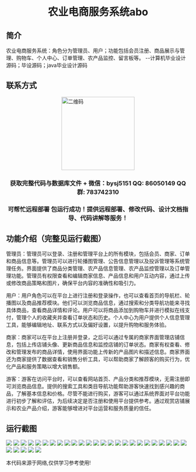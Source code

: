 <p><h1 align="center">农业电商服务系统abo</h1></p>

## 简介
农业电商服务系统：角色分为管理员、用户；功能包括会员注册、商品展示与管理、购物车、个人中心、订单管理、农产品监控、留言板等。    --计算机毕业设计源码；毕设源码；java毕业设计源码


## 联系方式
<img src="https://bs-1329754181.cos.ap-shanghai.myqcloud.com/wx.jpg" alt="二维码" style="display: block; margin: 0 auto;" width="200px">
<p><h3 align="center">获取完整代码与数据库文件 + 微信：bysj5151 QQ: 86050149 QQ群: 783742310</h3></p>
<p><h3 align="center">可帮忙远程部署 包运行成功！提供远程部署、修改代码、设计文档指导、代码讲解等服务！</h3></p>

## 功能介绍（完整见运行截图）
管理员：管理员可以登录、注册和管理平台上的所有模块，包括会员、商家、订单和商品信息等。管理员可以进行轮播图管理、公告信息管理以及投诉管理等系统管理任务。界面提供了商品分类管理、农产品信息管理、农产品监控管理以及订单管理功能。管理员有权限查看和编辑商家信息、产品信息和用户互动内容，通过上传或修改商品策略和图片，确保平台内容的准确性和吸引力。

用户：用户角色可以在平台上进行注册和登录操作，也可以查看首页的导航栏、轮播图以及商品推荐模块。他们可以浏览商品信息，通过搜索和分类导航功能来寻找具体商品，查看商品详情和评论。用户可以将商品添加到购物车并进行模拟在线支付，管理个人的收藏夹并查看订单状态和历史。个人中心为用户提供个人信息管理工具，能够编辑地址、联系方式以及偏好设置，以提升购物和服务体验。

商家：商家可以在平台上注册并登录，之后可以通过专属的商家界面管理店铺信息，包括上传店铺头像、更新商品信息和监控店铺的订单状态。商家有权查看、修改和管理发布的商品详情，使用界面功能上传新的产品图片和描述信息。商家界面还为商家提供了数据查看和销售分析工具，可以帮助商家了解顾客的购买行为，优化产品和服务策略以增大销售额。

游客：游客在访问平台时，可以查看网站首页、产品分类和推荐模块，无需注册即可浏览商品信息。提供的搜索工具和类目导航功能帮助游客快速找到感兴趣的商品，了解基本信息和价格。尽管不能进行购买，游客可以通过系统界面对平台功能进行初步了解和评估，为后续决定是否注册和使用平台提供参考。通过观赏店铺展示和农业产品介绍，游客能够增进对平台运营和服务质量的信任。


## 运行截图
![](https://bs-1329754181.cos.ap-shanghai.myqcloud.com/ssm/AgriculturalEcommerceServiceSystem/img/001.jpg)
![](https://bs-1329754181.cos.ap-shanghai.myqcloud.com/ssm/AgriculturalEcommerceServiceSystem/img/002.jpg)
![](https://bs-1329754181.cos.ap-shanghai.myqcloud.com/ssm/AgriculturalEcommerceServiceSystem/img/003.jpg)
![](https://bs-1329754181.cos.ap-shanghai.myqcloud.com/ssm/AgriculturalEcommerceServiceSystem/img/004.jpg)
![](https://bs-1329754181.cos.ap-shanghai.myqcloud.com/ssm/AgriculturalEcommerceServiceSystem/img/005.jpg)
![](https://bs-1329754181.cos.ap-shanghai.myqcloud.com/ssm/AgriculturalEcommerceServiceSystem/img/006.jpg)
![](https://bs-1329754181.cos.ap-shanghai.myqcloud.com/ssm/AgriculturalEcommerceServiceSystem/img/007.jpg)
![](https://bs-1329754181.cos.ap-shanghai.myqcloud.com/ssm/AgriculturalEcommerceServiceSystem/img/008.jpg)
![](https://bs-1329754181.cos.ap-shanghai.myqcloud.com/ssm/AgriculturalEcommerceServiceSystem/img/009.jpg)
![](https://bs-1329754181.cos.ap-shanghai.myqcloud.com/ssm/AgriculturalEcommerceServiceSystem/img/010.jpg)
![](https://bs-1329754181.cos.ap-shanghai.myqcloud.com/ssm/AgriculturalEcommerceServiceSystem/img/011.jpg)
![](https://bs-1329754181.cos.ap-shanghai.myqcloud.com/ssm/AgriculturalEcommerceServiceSystem/img/012.jpg)
![](https://bs-1329754181.cos.ap-shanghai.myqcloud.com/ssm/AgriculturalEcommerceServiceSystem/img/013.jpg)
![](https://bs-1329754181.cos.ap-shanghai.myqcloud.com/ssm/AgriculturalEcommerceServiceSystem/img/014.jpg)
![](https://bs-1329754181.cos.ap-shanghai.myqcloud.com/ssm/AgriculturalEcommerceServiceSystem/img/015.jpg)
![](https://bs-1329754181.cos.ap-shanghai.myqcloud.com/ssm/AgriculturalEcommerceServiceSystem/img/016.jpg)
![](https://bs-1329754181.cos.ap-shanghai.myqcloud.com/ssm/AgriculturalEcommerceServiceSystem/img/017.jpg)
![](https://bs-1329754181.cos.ap-shanghai.myqcloud.com/ssm/AgriculturalEcommerceServiceSystem/img/018.jpg)
![](https://bs-1329754181.cos.ap-shanghai.myqcloud.com/ssm/AgriculturalEcommerceServiceSystem/img/019.jpg)
![](https://bs-1329754181.cos.ap-shanghai.myqcloud.com/ssm/AgriculturalEcommerceServiceSystem/img/020.jpg)
![](https://bs-1329754181.cos.ap-shanghai.myqcloud.com/ssm/AgriculturalEcommerceServiceSystem/img/021.jpg)
![](https://bs-1329754181.cos.ap-shanghai.myqcloud.com/ssm/AgriculturalEcommerceServiceSystem/img/022.jpg)
![](https://bs-1329754181.cos.ap-shanghai.myqcloud.com/ssm/AgriculturalEcommerceServiceSystem/img/023.jpg)
![](https://bs-1329754181.cos.ap-shanghai.myqcloud.com/ssm/AgriculturalEcommerceServiceSystem/img/024.jpg)
![](https://bs-1329754181.cos.ap-shanghai.myqcloud.com/ssm/AgriculturalEcommerceServiceSystem/img/025.jpg)
![](https://bs-1329754181.cos.ap-shanghai.myqcloud.com/ssm/AgriculturalEcommerceServiceSystem/img/026.jpg)
![](https://bs-1329754181.cos.ap-shanghai.myqcloud.com/ssm/AgriculturalEcommerceServiceSystem/img/027.jpg)
![](https://bs-1329754181.cos.ap-shanghai.myqcloud.com/ssm/AgriculturalEcommerceServiceSystem/img/028.jpg)
![](https://bs-1329754181.cos.ap-shanghai.myqcloud.com/ssm/AgriculturalEcommerceServiceSystem/img/029.jpg)
![](https://bs-1329754181.cos.ap-shanghai.myqcloud.com/ssm/AgriculturalEcommerceServiceSystem/img/030.jpg)

<p>本代码来源于网络,仅供学习参考使用!</p>

